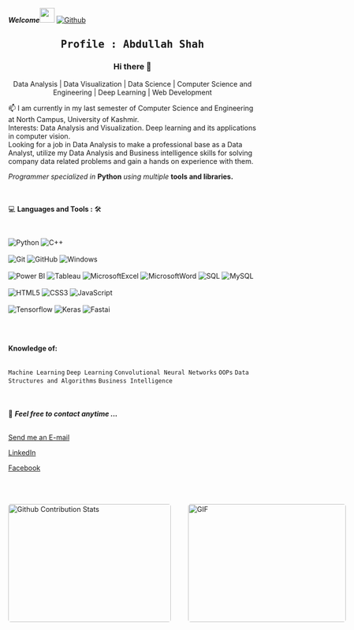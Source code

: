 <!--### Hi there 👋-->

<!--
**peezedabdullah/peezedabdullah** is a ✨ _special_ ✨ repository because its `README.md` (this file) appears on your GitHub profile.

Here are some ideas to get you started:

- 🔭 I’m currently working on ...
- 🌱 I’m currently learning ...
- 👯 I’m looking to collaborate on ...
- 🤔 I’m looking for help with ...
- 💬 Ask me about ...
- 📫 How to reach me: ...
- 😄 Pronouns: ...
- ⚡ Fun fact: ...
-->

***Welcome***<img src="https://media.giphy.com/media/WUlplcMpOCEmTGBtBW/giphy.gif" width="30">  [![Github](https://img.shields.io/github/followers/peezedabdullah?label=Follow%20Me&style=social)](https://github.com/peezedabdullah)

<h2 align='center' style= 'font-family:sans-serif;'><samp><strong>Profile : Abdullah Shah</strong></samp></h2>

<h3 align='center'>Hi there 👋</h3>

<p align='center'>Data Analysis  | Data Visualization | Data Science | Computer Science and Engineering | Deep Learning | Web Development</p>

<p align='left'> 📫 I am currently in my last semester of Computer Science and Engineering at North Campus, University of Kashmir. <br> Interests: Data Analysis and Visualization. Deep learning and its applications in computer vision.<br> Looking for a job in Data Analysis to make a professional base as a Data Analyst, utilize my Data Analysis  and Business intelligence skills for solving company data related problems and gain a hands on experience with them.</p>

*Programmer specialized in* **Python** *using multiple* **tools and libraries.**
<br><br><br>


💻 **Languages and Tools :** 🛠️

<br>

![Python](https://img.shields.io/badge/Python-14354C?style=for-the-badge&logo=python&logoColor=white) 
![C++](https://img.shields.io/badge/C%2B%2B-00599C?style=for-the-badge&logo=c%2B%2B&logoColor=white)<br><br>
![Git](https://img.shields.io/badge/-Git-000000?style=flat&logo=git&logoColor=F05032&labelColor=ffffff)
![GitHub](https://img.shields.io/badge/-GitHub-000000?style=flat&logo=github&logoColor=000000&labelColor=ffffff)
![Windows](https://img.shields.io/badge/-Windows-000000?style=flat&logo=windows&logoColor=ffffff&labelColor=0078D6)<br><br>
![Power BI](https://img.shields.io/badge/-PowerBI-000000?style=flat&logo=powerbi&labelColor=ffffff)
![Tableau](https://img.shields.io/badge/-Tableau-000000?style=flat&logo=tableau&labelColor=ffffff)
![MicrosoftExcel](https://img.shields.io/badge/-MicrosoftExcel-000120?style=flat&logo=microsoftexcel&labelColor=01cc10) 
![MicrosoftWord](https://img.shields.io/badge/-MicrosoftWord-000333?style=flat&logo=microsoftword&labelColor=557eff) 
![SQL](https://img.shields.io/badge/-SQL-000000?style=flat&logo=sql&labelColor=ffffff)
![MySQL](https://img.shields.io/badge/-MySQL-000000?style=flat&logo=mysql&labelColor=ffffff)<br><br>
![HTML5](https://img.shields.io/badge/-HTML5-000000?style=flat&logo=html5&logoColor=ffffff&labelColor=E34F26)
![CSS3](https://img.shields.io/badge/-CSS3-000000?style=flat&logo=css3&logoColor=ffffff&labelColor=1572B6) 
![JavaScript](https://img.shields.io/badge/-JavaScript-000000?style=flat&logo=javascript)<br><br>
![Tensorflow](https://img.shields.io/badge/-Tensorflow-000000?style=flat&logo=Tensorflow&logoColor=000000&labelColor=ffffff) 
![Keras](https://img.shields.io/badge/-Keras-000000?style=flat&logo=Keras&logoColor=000000&labelColor=ffffff) 
![Fastai](https://img.shields.io/badge/-Fast.ai-000111?style=flat&logo=fastai&logoColor=000000&labelColor=eeffff)



<br><br>

 **Knowledge of:**<br><br>

`Machine Learning` `Deep Learning` `Convolutional Neural Networks` `OOPs` `Data Structures and Algorithms` `Business Intelligence`
<br><br><br><br>
📝 ***Feel free to contact anytime ...*** 
<br><br>

<a href="mailto: pzabdullah7@gmail.com">Send me an E-mail</a><br>

<a href = "https://www.linkedin.com/in/abdullah-shah-1a4405172/" target="_blank">LinkedIn</a>

<a href="https://www.facebook.com/PzAbdullah/">Facebook</a>
<br>
<br>
<br>
<br>
<p style="display: flex; justify-contect: space-between;">
<img style="border-radius: 5px; margin-bottom: 5px" alt="Github Contribution Stats" width="330px" height="240px" src="https://github-contribution-stats.vercel.app/api/?username=peezedabdullah" />
<img style="border-radius: 5px; margin: 0 0 5px 35px;" alt="GIF" width="320px" height="240px" src="https://miro.medium.com/max/875/1*Urc28sbnORGOW5oyohQ06g.gif" />
</p>




